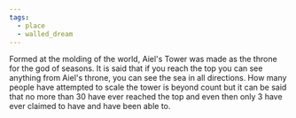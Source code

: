```yaml
---
tags:
  - place
  - walled_dream
---
```


Formed at the molding of the world, Aiel's Tower was made as the throne for the god of seasons. It is said that if you reach the top you can see anything from Aiel's throne, you can see the sea in all directions. How many people have attempted to scale the tower is beyond count but it can be said that no more than 30 have ever reached the top and even then only 3 have ever claimed to have and have been able to.